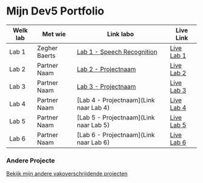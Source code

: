 # Mijn Dev5 Portfolio

| **Welk lab**   | Met wie   | Link labo   | Live Link   |
|---------------|-----------|-----------|------------|
| Lab 1 | Zegher Baerts | [Lab 1 - Speech Recognition](https://github.com/zegher/LAB1-DEV5-SPEECH) | [Live Lab 1]([link-naar-live-lab-1](https://lab-1-speech-5owlbjnlr-jarob2002.vercel.app/)) |
| Lab 2 | Partner Naam | [Lab 2 - Projectnaam](https://github.com/JaroB2002/Lab2) | [Live Lab 2](link-naar-live-lab-2) |
| Lab 3 | Partner Naam | [Lab 3 - Projectnaam](https://github.com/JaroB2002/Lab_3) | [Live Lab 3](https://lab-3-sepia.vercel.app/) |
| Lab 4 | Partner Naam | [Lab 4 - Projectnaam](Link naar Lab 4) | [Live Lab 4](link-naar-live-lab-4) |
| Lab 5 | Partner Naam | [Lab 5 - Projectnaam](Link naar Lab 5) | [Live Lab 5](link-naar-live-lab-5) |
| Lab 6 | Partner Naam | [Lab 6 - Projectnaam](Link naar Lab 6) | [Live Lab 6](link-naar-live-lab-6) |

### Andere Projecte
[Bekijk mijn andere vakoverschrijdende projecten](https://github.com/JaroB2002?tab=repositories)
